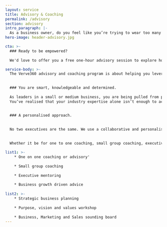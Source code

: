 ```yaml
---
layout: service
title: Advisory & Coaching
permalink: /advisory
section: advisory
intro_paragraph: |-
  As a business owner, do you feel like you’re trying to wear too many hats? Or, perhaps you are a Head of Marketing who needs a like-minded professional to bounce ideas off?
hero-image: header-advisory.jpg

cta: >-
  ### Ready to be empowered?
  
  We'd love to offer you a free one-hour advisory session to explore how to accelerate and achieve sustainable growth.

service-body: >-
  The Verve360 advisory and coaching program is about helping you leverage your talents and personalities to accelerate your business and professional success.
  
  
  ### You are smart, knowledgeable and determined.
  
  As leaders in a small or medium business, you are being pulled from pillars to posts, performing varied roles and wearing many hats. You are struggling to work “on” the business as well as work “in” the business.
  You’ve realised that your industry expertise alone isn’t enough to achieve the business success you’re striving for.
  
  
  ### A personalised approach.
  
  
  No two executives are the same. We use a collaborative and personalised approach to assist you in defining your vision and values. We mentor and coach you in the way that best helps solve the challenges you need to address and harness the opportunities that you want to realise.
  
  
  Whether it be for one to one coaching, small group coaching, executive mentoring or simply business advice, we will provide you with the valuable information, business know-how and tools that you need to help overcome your day to day challenges in leading a business.
  
list1: >-
    * One on one coaching or advisory'
    
    * Small group coaching
    
    * Executive mentoring
    
    * Business growth driven advice
    
list2: >-
    * Strategic business planning 
    
    * Purpose, vision and values workshop 
    
    * Business, Marketing and Sales sounding board
---
```

